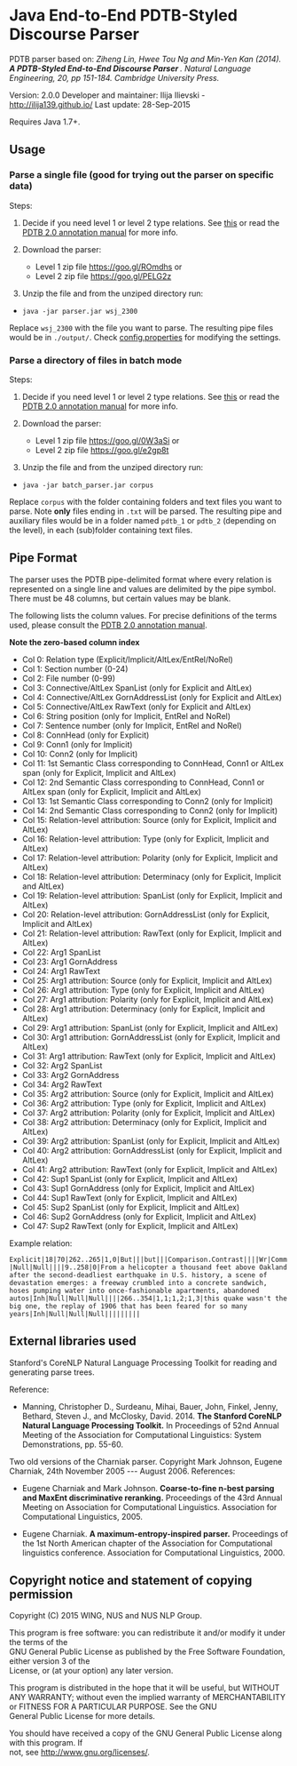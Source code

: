 # Java End-to-End PDTB-Styled Discourse Parser


PDTB parser based on:
<cite> Ziheng Lin, Hwee Tou Ng and Min-Yen Kan (2014).<b> A PDTB-Styled End-to-End Discourse Parser </b>. Natural Language Engineering, 20, pp 151-184. Cambridge University Press.</cite>

Version: 2.0.0
Developer and maintainer: Ilija Ilievski - http://ilija139.github.io/
Last update: 28-Sep-2015

Requires Java 1.7+.

## Usage

### Parse a single file (good for trying out the parser on specific data)
Steps:

1. Decide if you need level 1 or level 2 type relations. See [this](sense_levels.png) or read the [PDTB 2.0 annotation manual](http://www.seas.upenn.edu/~pdtb/PDTBAPI/pdtb-annotation-manual.pdf) for more info. 
2. Download the parser:
    - Level 1 zip file https://goo.gl/ROmdhs or 
    - Level 2 zip file https://goo.gl/PELG2z

3. Unzip the file and from the unziped directory run: 
    
* ```java -jar parser.jar wsj_2300```

Replace `wsj_2300` with the file you want to parse. The resulting pipe files would be in `./output/`. Check [config.properties](config.properties) for modifying the settings. 


### Parse a directory of files in batch mode
Steps:

1. Decide if you need level 1 or level 2 type relations. See [this](sense_levels.png) or read the [PDTB 2.0 annotation manual](http://www.seas.upenn.edu/~pdtb/PDTBAPI/pdtb-annotation-manual.pdf) for more info. 
2. Download the parser:
    - Level 1 zip file https://goo.gl/0W3aSi or 
    - Level 2 zip file https://goo.gl/e2gp8t

3. Unzip the file and from the unziped directory run: 

* ```java -jar batch_parser.jar corpus```

Replace `corpus` with the folder containing folders and text files you want to parse. Note **only** files ending in `.txt` will be parsed. The resulting pipe and auxiliary files would be in a folder named `pdtb_1` or `pdtb_2` (depending on the level), in each (sub)folder containing text files.


## Pipe Format

 The parser uses the PDTB pipe-delimited format where every relation is represented
 on a single line and values are delimited by the pipe symbol.
 There must be 48 columns, but certain values may be blank. 
 
 
 The following lists the column values.
 For precise definitions of the terms used, please consult the [PDTB 2.0 annotation manual](http://www.seas.upenn.edu/~pdtb/PDTBAPI/pdtb-annotation-manual.pdf).

<b>Note the zero-based column index</b>

 - Col  0: Relation type (Explicit/Implicit/AltLex/EntRel/NoRel)
 - Col  1: Section number (0-24)
 - Col  2: File number (0-99)
 - Col  3: Connective/AltLex SpanList (only for Explicit and AltLex)
 - Col  4: Connective/AltLex GornAddressList (only for Explicit and AltLex)
 - Col  5: Connective/AltLex RawText (only for Explicit and AltLex)
 - Col  6: String position (only for Implicit, EntRel and NoRel) 
 - Col  7: Sentence number (only for Implicit, EntRel and NoRel)
 - Col  8: ConnHead (only for Explicit)
 - Col  9: Conn1 (only for Implicit)
 - Col 10: Conn2 (only for Implicit)
 - Col 11: 1st Semantic Class  corresponding to ConnHead, Conn1 or AltLex span (only for Explicit, Implicit and AltLex)
 - Col 12: 2nd Semantic Class  corresponding to ConnHead, Conn1 or AltLex span (only for Explicit, Implicit and AltLex)
 - Col 13: 1st Semantic Class corresponding to Conn2 (only for Implicit)
 - Col 14: 2nd Semantic Class corresponding to Conn2 (only for Implicit)
 - Col 15: Relation-level attribution: Source (only for Explicit, Implicit and AltLex)
 - Col 16: Relation-level attribution: Type (only for Explicit, Implicit and AltLex)
 - Col 17: Relation-level attribution: Polarity (only for Explicit, Implicit and AltLex)
 - Col 18: Relation-level attribution: Determinacy (only for Explicit, Implicit and AltLex)
 - Col 19: Relation-level attribution: SpanList (only for Explicit, Implicit and AltLex)
 - Col 20: Relation-level attribution: GornAddressList (only for Explicit, Implicit and AltLex)
 - Col 21: Relation-level attribution: RawText (only for Explicit, Implicit and AltLex)
 - Col 22: Arg1 SpanList
 - Col 23: Arg1 GornAddress
 - Col 24: Arg1 RawText
 - Col 25: Arg1 attribution: Source (only for Explicit, Implicit and AltLex)
 - Col 26: Arg1 attribution: Type (only for Explicit, Implicit and AltLex)
 - Col 27: Arg1 attribution: Polarity (only for Explicit, Implicit and AltLex)
 - Col 28: Arg1 attribution: Determinacy (only for Explicit, Implicit and AltLex)
 - Col 29: Arg1 attribution: SpanList (only for Explicit, Implicit and AltLex)
 - Col 30: Arg1 attribution: GornAddressList (only for Explicit, Implicit and AltLex)
 - Col 31: Arg1 attribution: RawText (only for Explicit, Implicit and AltLex)
 - Col 32: Arg2 SpanList
 - Col 33: Arg2 GornAddress
 - Col 34: Arg2 RawText
 - Col 35: Arg2 attribution: Source (only for Explicit, Implicit and AltLex)
 - Col 36: Arg2 attribution: Type (only for Explicit, Implicit and AltLex)
 - Col 37: Arg2 attribution: Polarity (only for Explicit, Implicit and AltLex)
 - Col 38: Arg2 attribution: Determinacy (only for Explicit, Implicit and AltLex)
 - Col 39: Arg2 attribution: SpanList (only for Explicit, Implicit and AltLex)
 - Col 40: Arg2 attribution: GornAddressList (only for Explicit, Implicit and AltLex)
 - Col 41: Arg2 attribution: RawText (only for Explicit, Implicit and AltLex)
 - Col 42: Sup1 SpanList (only for Explicit, Implicit and AltLex)
 - Col 43: Sup1 GornAddress (only for Explicit, Implicit and AltLex)
 - Col 44: Sup1 RawText (only for Explicit, Implicit and AltLex)
 - Col 45: Sup2 SpanList (only for Explicit, Implicit and AltLex)
 - Col 46: Sup2 GornAddress (only for Explicit, Implicit and AltLex)
 - Col 47: Sup2 RawText (only for Explicit, Implicit and AltLex)

Example relation:

`Explicit|18|70|262..265|1,0|But|||but|||Comparison.Contrast||||Wr|Comm|Null|Null||||9..258|0|From a helicopter a thousand feet above Oakland after the second-deadliest earthquake in U.S. history, a scene of devastation emerges: a freeway crumbled into a concrete sandwich, hoses pumping water into once-fashionable apartments, abandoned autos|Inh|Null|Null|Null||||266..354|1,1;1,2;1,3|this quake wasn't the big one, the replay of 1906 that has been feared for so many years|Inh|Null|Null|Null|||||||||`

## External libraries used

Stanford's CoreNLP Natural Language Processing Toolkit for reading and generating parse trees. 

Reference:

* Manning, Christopher D., Surdeanu, Mihai, Bauer, John, Finkel, Jenny, Bethard, Steven J., and McClosky, David. 2014. <b>The Stanford CoreNLP Natural Language Processing Toolkit.</b> In Proceedings of 52nd Annual Meeting of the Association for Computational Linguistics: System Demonstrations, pp. 55-60. </cite>

Two old versions of the Charniak parser. Copyright Mark Johnson, Eugene Charniak, 24th November 2005 --- August 2006.
References:

* Eugene Charniak and Mark Johnson. <b>Coarse-to-fine n-best parsing and
  MaxEnt discriminative reranking.</b> Proceedings of the 43rd Annual Meeting on Association for Computational Linguistics. Association for Computational Linguistics, 2005.

* Eugene Charniak. <b>A maximum-entropy-inspired parser.</b> Proceedings of the 1st North American chapter of the Association for Computational linguistics conference. Association for Computational Linguistics, 2000.


## Copyright notice and statement of copying permission

Copyright (C) 2015 WING, NUS and NUS NLP Group.                                                                     
                                                                                                  
This program is free software: you can redistribute it and/or modify it under the terms of the    
GNU General Public License as published by the Free Software Foundation, either version 3 of the  
License, or (at your option) any later version.                                                   
                                                                                                  
This program is distributed in the hope that it will be useful, but WITHOUT ANY WARRANTY; without 
even the implied warranty of MERCHANTABILITY or FITNESS FOR A PARTICULAR PURPOSE. See the GNU     
General Public License for more details.                                                          
                                                                                                  
You should have received a copy of the GNU General Public License along with this program. If     
not, see http://www.gnu.org/licenses/.                                                            
                                                                                                  
